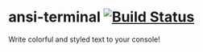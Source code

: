 # ansi-terminal [![Build Status](https://travis-ci.org/weissreto/ansi-terminal.svg?branch=master)](https://travis-ci.org/weissreto/ansi-terminal)
Write colorful and styled text to your console!
